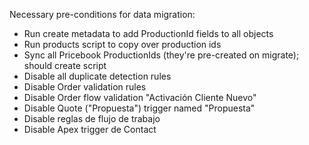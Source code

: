 Necessary pre-conditions for data migration:

- Run create metadata to add ProductionId fields to all objects
- Run products script to copy over production ids
- Sync all Pricebook ProductionIds (they're pre-created on migrate); should create script
- Disable all duplicate detection rules
- Disable Order validation rules
- Disable Order flow validation "Activación Cliente Nuevo"
- Disable Quote ("Propuesta") trigger named "Propuesta"
- Disable reglas de flujo de trabajo
- Disable Apex trigger de Contact
